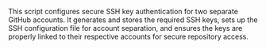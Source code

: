 This script configures secure SSH key authentication for two separate GitHub accounts.
It generates and stores the required SSH keys, sets up the SSH configuration file for account separation, and ensures the keys are properly linked to their respective accounts for secure repository access.
